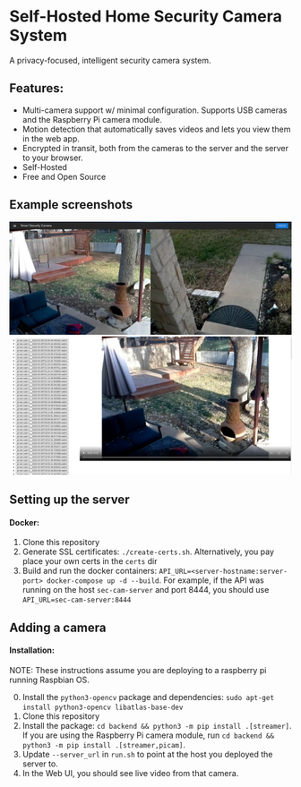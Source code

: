 # Self-Hosted Home Security Camera System

A privacy-focused, intelligent security camera system.

## Features:
- Multi-camera support w/ minimal configuration. Supports USB cameras and the Raspberry Pi camera module.
- Motion detection that automatically saves videos and lets you view them in the web app.
- Encrypted in transit, both from the cameras to the server and the server to your browser.
- Self-Hosted
- Free and Open Source

## Example screenshots

![](docs/Live_Video_Example.png)
![](docs/Replay_Example.png)

## Setting up the server

#### Docker:
1. Clone this repository
2. Generate SSL certificates: `./create-certs.sh`. Alternatively, you pay place your own certs in the `certs` dir
3. Build and run the docker containers: `API_URL=<server-hostname:server-port> docker-compose up -d --build`. 
For example, if the API was running on the host `sec-cam-server` and port 8444, you should use `API_URL=sec-cam-server:8444`

## Adding a camera

#### Installation:

NOTE: These instructions assume you are deploying to a raspberry pi running Raspbian OS.

0. Install the `python3-opencv` package and dependencies: `sudo apt-get install python3-opencv libatlas-base-dev`
1. Clone this repository
2. Install the package: `cd backend && python3 -m pip install .[streamer]`. If you are using the Raspberry Pi camera
module, run `cd backend && python3 -m pip install .[streamer,picam]`.
3. Update `--server_url` in `run.sh` to point at the host you deployed the server to.
4. In the Web UI, you should see live video from that camera.
